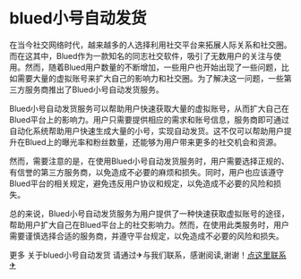 # blued小号自动发货

在当今社交网络时代，越来越多的人选择利用社交平台来拓展人际关系和社交圈。而在这其中，Blued作为一款知名的同志社交软件，吸引了无数用户的关注与使用。然而，随着Blued用户数量的不断增加，一些用户也开始出现了一些问题，比如需要大量的虚拟账号来扩大自己的影响力和社交圈。为了解决这一问题，一些第三方服务商推出了Blued小号自动发货服务。

Blued小号自动发货服务可以帮助用户快速获取大量的虚拟账号，从而扩大自己在Blued平台上的影响力。用户只需要提供相应的需求和账号信息，服务商即可通过自动化系统帮助用户快速生成大量的小号，实现自动发货。这不仅可以帮助用户提升在Blued上的曝光率和粉丝数量，还能够为用户带来更多的社交机会和资源。

然而，需要注意的是，在使用Blued小号自动发货服务时，用户需要选择正规的、有信誉的第三方服务商，以免造成不必要的麻烦和损失。同时，用户也应该遵守Blued平台的相关规定，避免违反用户协议和规定，以免造成不必要的风险和损失。

总的来说，Blued小号自动发货服务为用户提供了一种快速获取虚拟账号的途径，帮助用户扩大自己在Blued平台上的社交影响力。然而，在使用此类服务时，用户需要谨慎选择合适的服务商，并遵守平台规定，以免造成不必要的风险和损失。

更多 关于blued小号自动发货 请通过✈与我们联系，感谢阅读,谢谢！[点这里联系✈](https://www.k02.cc)